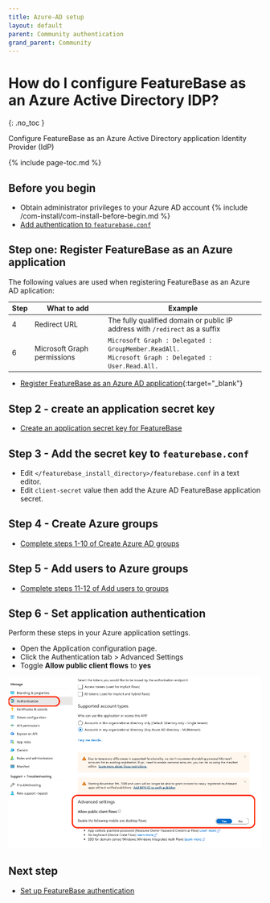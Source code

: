 ```yaml
---
title: Azure-AD setup
layout: default
parent: Community authentication
grand_parent: Community
---
```


# How do I configure FeatureBase as an Azure Active Directory IDP?
{: .no_toc }

Configure FeatureBase as an Azure Active Directory application Identity Provider (IdP)

{% include page-toc.md %}

## Before you begin

* Obtain administrator privileges to your Azure AD account
{% include /com-install/com-install-before-begin.md %}
* [Add authentication to `featurebase.conf`](/docs/community/com-auth/com-auth-tls)

## Step one: Register FeatureBase as an Azure application

The following values are used when registering FeatureBase as an Azure AD aplication:

| Step | What to add | Example |
|---|---|---|
| 4 | Redirect URL | The fully qualified domain or public IP address with `/redirect` as a suffix | `https://featurebase-hostname-or-ip:10101/redirect` |
| 6 | Microsoft Graph permissions | `Microsoft Graph : Delegated : GroupMember.ReadAll.`<br/> `Microsoft Graph : Delegated : User.Read.All.` |

* [Register FeatureBase as an Azure AD application](https://docs.microsoft.com/en-us/powerapps/developer/data-platform/walkthrough-register-app-azure-active-directory#create-an-application-registration){:target="_blank"}

## Step 2 - create an application secret key

* [Create an application secret key for FeatureBase](https://docs.microsoft.com/en-us/azure/active-directory/develop/howto-create-service-principal-portal#option-2-create-a-new-application-secret)

## Step 3 - Add the secret key to `featurebase.conf`

* Edit `</featurebase_install_directory>/featurebase.conf` in a text editor.
* Edit `client-secret` value then add the Azure AD FeatureBase application secret.

## Step 4 - Create Azure groups

* [Complete steps 1-10 of Create Azure AD groups](https://docs.microsoft.com/en-us/azure/active-directory/fundamentals/active-directory-groups-create-azure-portal#create-a-basic-group-and-add-members)

## Step 5 - Add users to Azure groups

* [Complete steps 11-12 of Add users to groups](https://docs.microsoft.com/en-us/azure/active-directory/fundamentals/active-directory-groups-create-azure-portal#create-a-basic-group-and-add-members)

<!-- Should this be duplicated in the group permissions in FeatureBase?-->

## Step 6 - Set application authentication

Perform these steps in your Azure application settings.

* Open the Application configuration page.
* Click the Authentication tab > Advanced Settings
* Toggle **Allow public client flows** to **yes**

!["Image of AzureAD app configuration page with Allow public client flows toggled to yes."](/assets/images/com-config/public_client_flows.png)

## Next step

* [Set up FeatureBase authentication](/docs/community/com-auth/com-auth-tls)
